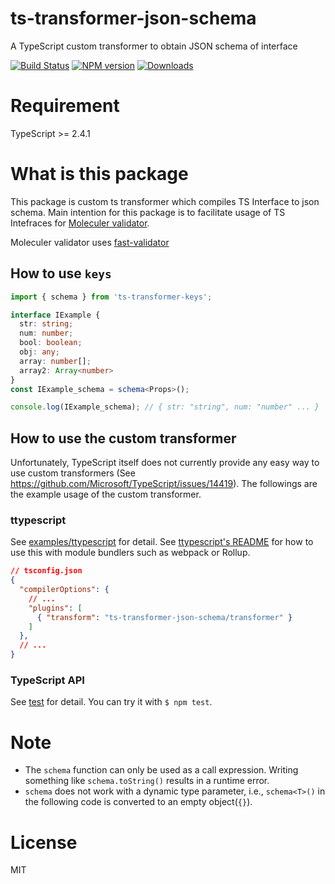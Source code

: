 # ts-transformer-json-schema
A TypeScript custom transformer to obtain JSON schema of interface

[![Build Status][travis-image]][travis-url]
[![NPM version][npm-image]][npm-url]
[![Downloads](https://img.shields.io/npm/dm/ts-transformer-keys.svg)](https://www.npmjs.com/package/ts-transformer-json-schema)

# Requirement
TypeScript >= 2.4.1

# What is this package

This package is custom ts transformer which compiles TS Interface to json schema.
Main intention for this package is to facilitate usage of TS Intefraces for [Moleculer validator](https://moleculer.services/docs/0.13/validating.html).

Moleculer validator uses [fast-validator](https://github.com/icebob/fastest-validator)

## How to use `keys`

```ts
import { schema } from 'ts-transformer-keys';

interface IExample {
  str: string;
  num: number;
  bool: boolean;
  obj: any;
  array: number[];
  array2: Array<number>
}
const IExample_schema = schema<Props>();

console.log(IExample_schema); // { str: "string", num: "number" ... }
```

## How to use the custom transformer

Unfortunately, TypeScript itself does not currently provide any easy way to use custom transformers (See https://github.com/Microsoft/TypeScript/issues/14419).
The followings are the example usage of the custom transformer.

### ttypescript

See [examples/ttypescript](examples/ttypescript) for detail.
See [ttypescript's README](https://github.com/cevek/ttypescript/blob/master/README.md) for how to use this with module bundlers such as webpack or Rollup.

```json
// tsconfig.json
{
  "compilerOptions": {
    // ...
    "plugins": [
      { "transform": "ts-transformer-json-schema/transformer" }
    ]
  },
  // ...
}
```

### TypeScript API

See [test](test) for detail.
You can try it with `$ npm test`.

# Note

* The `schema` function can only be used as a call expression. Writing something like `schema.toString()` results in a runtime error.
* `schema` does not work with a dynamic type parameter, i.e., `schema<T>()` in the following code is converted to an empty object(`{}`).

# License

MIT

[travis-image]:https://travis-ci.org/ipetrovic11/ts-transformer-json-schema.svg?branch=master
[travis-url]:https://travis-ci.org/ipetrovic11/ts-transformer-json-schema
[npm-image]:https://img.shields.io/npm/v/ts-transformer-json-schema.svg?style=flat
[npm-url]:https://www.npmjs.com/package/ts-transformer-json-schema
